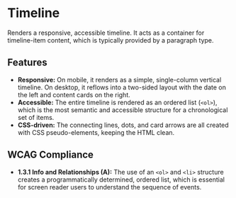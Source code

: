# Timeline

Renders a responsive, accessible timeline. It acts as a container for
timeline-item content, which is typically provided by a paragraph type.

## Features

- **Responsive:** On mobile, it renders as a simple, single-column vertical
  timeline. On desktop, it reflows into a two-sided layout with the date on the
  left and content cards on the right.
- **Accessible:** The entire timeline is rendered as an ordered list (`<ol>`),
  which is the most semantic and accessible structure for a chronological set of
  items.
- **CSS-driven:** The connecting lines, dots, and card arrows are all created
  with CSS pseudo-elements, keeping the HTML clean.

## WCAG Compliance

- **1.3.1 Info and Relationships (A):** The use of an `<ol>` and `<li>`
  structure creates a programmatically determined, ordered list, which is
  essential for screen reader users to understand the sequence of events.
